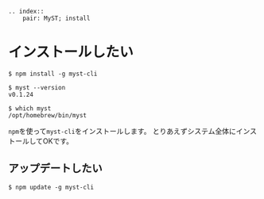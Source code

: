 ```{eval-rst}
.. index::
    pair: MyST; install
```


# インストールしたい

```console
$ npm install -g myst-cli

$ myst --version
v0.1.24

$ which myst
/opt/homebrew/bin/myst
```

``npm``を使って``myst-cli``をインストールします。
とりあえずシステム全体にインストールしてOKです。

## アップデートしたい

```console
$ npm update -g myst-cli
```
